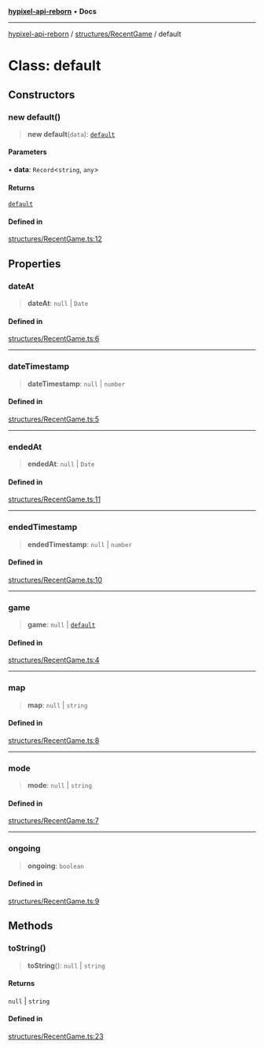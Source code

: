 [**hypixel-api-reborn**](../../../README.md) • **Docs**

***

[hypixel-api-reborn](../../../modules.md) / [structures/RecentGame](../README.md) / default

# Class: default

## Constructors

### new default()

> **new default**(`data`): [`default`](default.md)

#### Parameters

• **data**: `Record`\<`string`, `any`\>

#### Returns

[`default`](default.md)

#### Defined in

[structures/RecentGame.ts:12](https://github.com/Kathund/REBORN-docs-TEST/blob/226e7f6a62bb6bca87ef0828ac84e9098d59f860/src/structures/RecentGame.ts#L12)

## Properties

### dateAt

> **dateAt**: `null` \| `Date`

#### Defined in

[structures/RecentGame.ts:6](https://github.com/Kathund/REBORN-docs-TEST/blob/226e7f6a62bb6bca87ef0828ac84e9098d59f860/src/structures/RecentGame.ts#L6)

***

### dateTimestamp

> **dateTimestamp**: `null` \| `number`

#### Defined in

[structures/RecentGame.ts:5](https://github.com/Kathund/REBORN-docs-TEST/blob/226e7f6a62bb6bca87ef0828ac84e9098d59f860/src/structures/RecentGame.ts#L5)

***

### endedAt

> **endedAt**: `null` \| `Date`

#### Defined in

[structures/RecentGame.ts:11](https://github.com/Kathund/REBORN-docs-TEST/blob/226e7f6a62bb6bca87ef0828ac84e9098d59f860/src/structures/RecentGame.ts#L11)

***

### endedTimestamp

> **endedTimestamp**: `null` \| `number`

#### Defined in

[structures/RecentGame.ts:10](https://github.com/Kathund/REBORN-docs-TEST/blob/226e7f6a62bb6bca87ef0828ac84e9098d59f860/src/structures/RecentGame.ts#L10)

***

### game

> **game**: `null` \| [`default`](../../Game/classes/default.md)

#### Defined in

[structures/RecentGame.ts:4](https://github.com/Kathund/REBORN-docs-TEST/blob/226e7f6a62bb6bca87ef0828ac84e9098d59f860/src/structures/RecentGame.ts#L4)

***

### map

> **map**: `null` \| `string`

#### Defined in

[structures/RecentGame.ts:8](https://github.com/Kathund/REBORN-docs-TEST/blob/226e7f6a62bb6bca87ef0828ac84e9098d59f860/src/structures/RecentGame.ts#L8)

***

### mode

> **mode**: `null` \| `string`

#### Defined in

[structures/RecentGame.ts:7](https://github.com/Kathund/REBORN-docs-TEST/blob/226e7f6a62bb6bca87ef0828ac84e9098d59f860/src/structures/RecentGame.ts#L7)

***

### ongoing

> **ongoing**: `boolean`

#### Defined in

[structures/RecentGame.ts:9](https://github.com/Kathund/REBORN-docs-TEST/blob/226e7f6a62bb6bca87ef0828ac84e9098d59f860/src/structures/RecentGame.ts#L9)

## Methods

### toString()

> **toString**(): `null` \| `string`

#### Returns

`null` \| `string`

#### Defined in

[structures/RecentGame.ts:23](https://github.com/Kathund/REBORN-docs-TEST/blob/226e7f6a62bb6bca87ef0828ac84e9098d59f860/src/structures/RecentGame.ts#L23)
